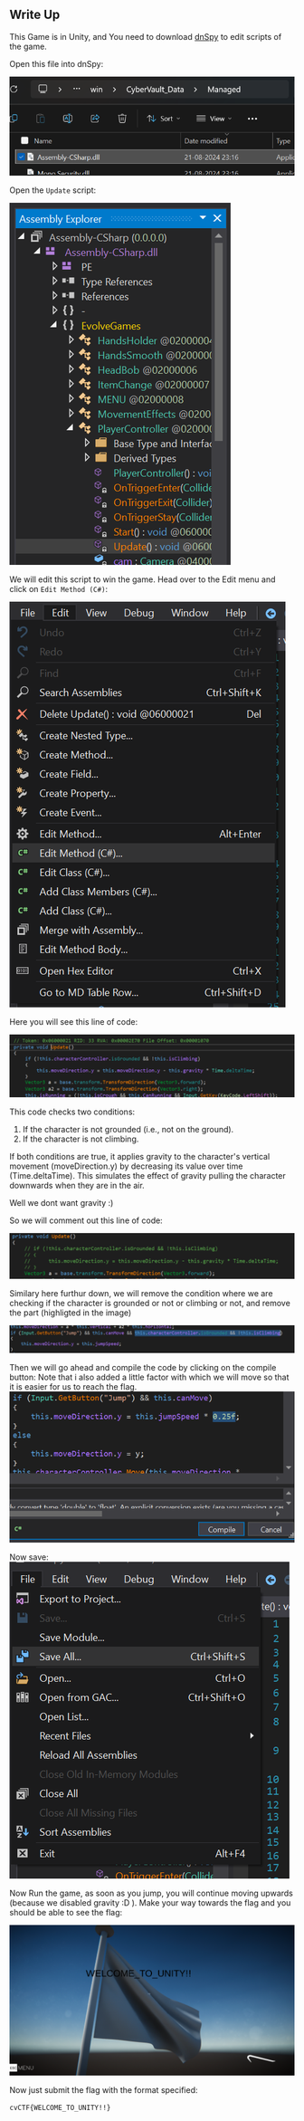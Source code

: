 ## Write Up

This Game is in Unity, and You need to download [dnSpy](https://github.com/dnSpy/dnSpy) to edit scripts of the game.

Open this file into dnSpy:

![alt text](../Images/dnspy.png)

Open the `Update` script:

![alt text](../Images/Update.png)

We will edit this script to win the game. Head over to the Edit menu and click on `Edit Method (C#)`:

![alt text](../Images/edit.png)

Here you will see this line of code:

![alt text](../Images/gravity.png)

This code checks two conditions:

1. If the character is not grounded (i.e., not on the ground).
2. If the character is not climbing.

If both conditions are true, it applies gravity to the character's vertical movement (moveDirection.y) by decreasing its value over time (Time.deltaTime). This simulates the effect of gravity pulling the character downwards when they are in the air.

Well we dont want gravity :)

So we will comment out this line of code:

![alt text](../Images/comment.png)

Similary here furthur down, we will remove the condition where we are checking if the character is grounded or not or climbing or not, and remove the part (highligted in the image)

![alt text](../Images/groudned.png)

Then we will go ahead and compile the code by clicking on the compile button:
Note that i also added a little factor with which we will move so that it is easier for us to reach the flag.
![alt text](../Images/facrtor.png)

Now save:
![alt text](../Images/save.png)

Now Run the game, as soon as you jump, you will continue moving upwards (because we disabled gravity :D ).
Make your way towards the flag and you should be able to see the flag:

![alt text](../Images/dnflag.png)

Now just submit the flag with the format specified:

```
cvCTF{WELCOME_TO_UNITY!!}
```